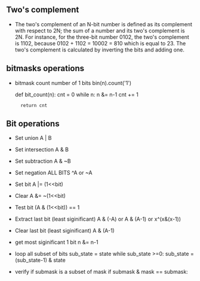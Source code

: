 ## Two's complement
* The two's complement of an N-bit number is defined as its complement with respect to 2N; the sum of a number and its two's complement is 2N. For instance, for the three-bit number 0102, the two's complement is 1102, because 0102 + 1102 = 10002 = 810 which is equal to 23. The two's complement is calculated by inverting the bits and adding one.

## bitmasks operations
* bitmask count number of 1 bits
  bin(n).count('1')

    def bit_count(n):
        cnt = 0
        while n:
            n &= n-1
            cnt += 1

        return cnt

## Bit operations
* Set union A | B
* Set intersection A & B
* Set subtraction A & ~B
* Set negation ALL BITS ^A or ~A
* Set bit A |= (1<<bit)
* Clear A &= ~(1<<bit)
* Test bit (A & (1<<bit)) == 1
* Extract last bit (least siginificant) A & (-A) or A & (A-1) or x^(x&(x-1))
* Clear last bit (least siginificant) A & (A-1)

* get most siginificant 1 bit
  n &= n-1

* loop all subset of bits
    sub_state = state
    while sub_state >=0:
        sub_state = (sub_state-1) & state

* verify if submask is a subset of mask
        if submask & mask == submask:
